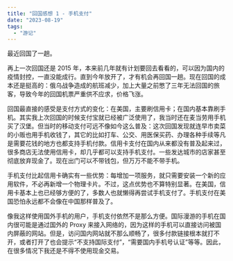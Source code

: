 ```yaml
---
title: "回国感想 1 - 手机支付"
date: "2023-08-19"
tags: 
  - "游记"
---
```


最近回国了一趟。

再上一次回国还是 2015 年，本来前几年就有计划要回去看看的，可以因为国内的疫情封控，一直没能成行。直到今年放开了，才有机会再回国一趟。现在回国的成本还是挺高的：俄乌战争造成的航班减少，加上大量之前憋了三年无法回国的旅客，导致今年的回国机票严重供不应求，价格飞涨。

回国最直接的感受是支付方式的变化：在美国，主要刷信用卡；在国内基本靠刷手机。其实我上次回国的时候支付宝就已经被广泛使用了，我当时还在麦当劳用手机买了汉堡。但当时的移动支付可远不像如今这么普及：这次回国发现就连早市卖菜的小贩也用手机收钱了，其它的比如打车、公交、用医保买药、办理各种手续等凡是需要花钱的地方也都支持手机付款。信用卡支付在国内从来都没有普及起来过，很多商店无法使用信用卡，却几乎都可以支持手机支付。一些发达城市的店家甚至彻底放弃现金了。现在出门可以不带钱包，但万万不能不带手机。

手机支付比起信用卡确实有一些优势：每增加一项服务，就只需要安装一个新的应用软件，不必再新增一个物理卡片。不过，这点优势也不算特别显著。在美国，信用卡基本上也已经够方便的了，多数人也就懒得再尝试手机支付了。手机支付在美国恐怕永远都不会像在中国那样普及了。

像我这样使用国外手机的用户，手机支付依然不是那么方便。国际漫游的手机在国内很可能是通过国外的 Proxy 来接入网络的，因为这样的手机可以直接访问被国内屏蔽的网站。但是，访问国内网站就不那么顺畅了，很多付款链接根本就打不开，或者打开了也会提示“不支持国际支付”，“需要国内手机号认证”等等。因此，在很多情况下我还是不得不使用现金交易。
